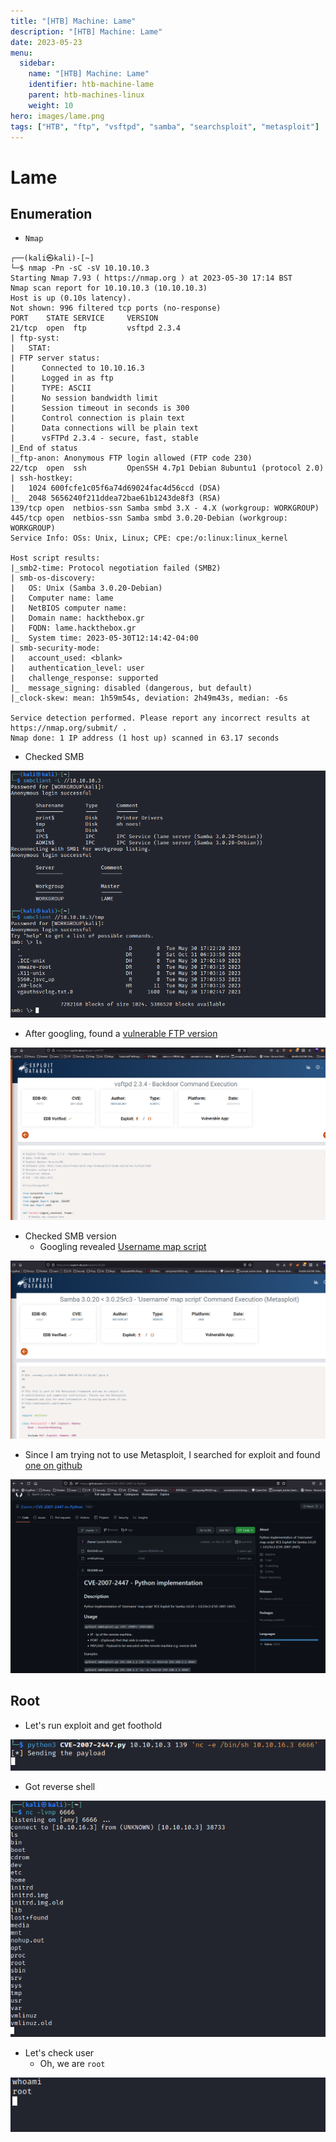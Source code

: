 ```yaml
---
title: "[HTB] Machine: Lame"
description: "[HTB] Machine: Lame"
date: 2023-05-23
menu:
  sidebar:
    name: "[HTB] Machine: Lame"
    identifier: htb-machine-lame
    parent: htb-machines-linux
    weight: 10
hero: images/lame.png
tags: ["HTB", "ftp", "vsftpd", "samba", "searchsploit", "metasploit"]
---
```


# Lame
## Enumeration
- ```Nmap```
```
┌──(kali㉿kali)-[~]
└─$ nmap -Pn -sC -sV 10.10.10.3
Starting Nmap 7.93 ( https://nmap.org ) at 2023-05-30 17:14 BST
Nmap scan report for 10.10.10.3 (10.10.10.3)
Host is up (0.10s latency).
Not shown: 996 filtered tcp ports (no-response)
PORT    STATE SERVICE     VERSION
21/tcp  open  ftp         vsftpd 2.3.4
| ftp-syst: 
|   STAT: 
| FTP server status:
|      Connected to 10.10.16.3
|      Logged in as ftp
|      TYPE: ASCII
|      No session bandwidth limit
|      Session timeout in seconds is 300
|      Control connection is plain text
|      Data connections will be plain text
|      vsFTPd 2.3.4 - secure, fast, stable
|_End of status
|_ftp-anon: Anonymous FTP login allowed (FTP code 230)
22/tcp  open  ssh         OpenSSH 4.7p1 Debian 8ubuntu1 (protocol 2.0)
| ssh-hostkey: 
|   1024 600fcfe1c05f6a74d69024fac4d56ccd (DSA)
|_  2048 5656240f211ddea72bae61b1243de8f3 (RSA)
139/tcp open  netbios-ssn Samba smbd 3.X - 4.X (workgroup: WORKGROUP)
445/tcp open  netbios-ssn Samba smbd 3.0.20-Debian (workgroup: WORKGROUP)
Service Info: OSs: Unix, Linux; CPE: cpe:/o:linux:linux_kernel

Host script results:
|_smb2-time: Protocol negotiation failed (SMB2)
| smb-os-discovery: 
|   OS: Unix (Samba 3.0.20-Debian)
|   Computer name: lame
|   NetBIOS computer name: 
|   Domain name: hackthebox.gr
|   FQDN: lame.hackthebox.gr
|_  System time: 2023-05-30T12:14:42-04:00
| smb-security-mode: 
|   account_used: <blank>
|   authentication_level: user
|   challenge_response: supported
|_  message_signing: disabled (dangerous, but default)
|_clock-skew: mean: 1h59m54s, deviation: 2h49m43s, median: -6s

Service detection performed. Please report any incorrect results at https://nmap.org/submit/ .
Nmap done: 1 IP address (1 host up) scanned in 63.17 seconds
```

- Checked SMB

![](./images/1.png)

- After googling, found a [vulnerable FTP version](https://www.exploit-db.com/exploits/49757)

![](./images/2.png)

- Checked SMB version
  - Googling revealed [Username map script](https://www.exploit-db.com/exploits/16320)

![](./images/3.png)

- Since I am trying not to use Metasploit, I searched for exploit and found [one on github](https://github.com/Ziemni/CVE-2007-2447-in-Python)

![](./images/4.png)

## Root
- Let's run exploit and get foothold

![](./images/5.png)

- Got reverse shell

![](./images/6.png)

- Let's check user
  - Oh, we are `root`

![](./images/7.png)
